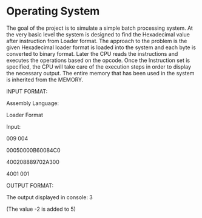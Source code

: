 # Operating System
The goal of the project is to simulate a simple batch processing system. At the very basic level the system is designed to find the Hexadecimal value after instruction from Loader format. The approach to the problem is the given Hexadecimal loader format is loaded into the system and each byte is converted to binary format. Later the CPU reads the instructions and executes the operations based on the opcode. Once the Instruction set is specified, the CPU will take care of the execution steps in order to display the necessary output. The entire memory that has been used in the system is inherited from the MEMORY.

INPUT FORMAT:

Assembly Language: 

Loader Format 

Input: 

009 004 

00050000B60084C0 

400208889702A300 

4001 001

OUTPUT FORMAT: 

The output displayed in console: 3 

(The value -2 is added to 5)
